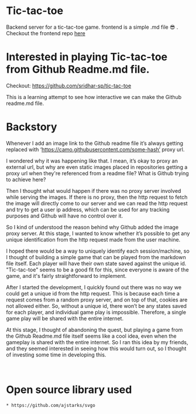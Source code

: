 # Tic-tac-toe

Backend server for a tic-tac-toe game. frontend is a simple .md file 😎 . 
Checkout the frontend repo [here](https://github.com/sridhar-sp/tic-tac-toe)


# Interested in playing Tic-tac-toe from Github Readme.md file. 

Checkout: https://github.com/sridhar-sp/tic-tac-toe

This is a learning attempt to see how interactive we can make the Github readme.md file.

# Backstory

Whenever I add an image link to the Github readme file it’s always getting replaced with ‘https://camo.githubusercontent.com/some-hash’ proxy url.

I wondered why it was happening like that. I mean, it’s okay to proxy an external url, but why are even static images placed in repositories getting a proxy url when they're referenced from a readme file? What is Github trying to achieve here?

Then I thought what would happen if there was no proxy server involved while serving the images. If there is no proxy, then the http request to fetch the image will directly come to our server and we can read the http request and try to get a user ip address, which can be used for any tracking purposes and Github will have no control over it.

So I kind of understood the reason behind why Github added the image proxy server. At this stage, I wanted to know whether it’s possible to get any unique identification from the http request made from the user machine.

I hoped there would be a way to uniquely identify each session/machine, so I thought of building a simple game that can be played from the markdown file itself. Each player will have their own state saved against the unique id. "Tic-tac-toe" seems to be a good fit for this, since everyone is aware of the game, and it's fairly straightforward to implement.

After I started the development, I quickly found out there was no way we could get a unique id from the http request. This is because each time a request comes from a random proxy server, and on top of that, cookies are not allowed either. So, without a unique id, there won’t be any states saved for each player, and individual game play is impossible. Therefore, a single game play will be shared with the entire internet.

At this stage, I thought of abandoning the quest, but playing a game from the Github Readme.md file itself seems like a cool idea, even when the gameplay is shared with the entire internet. So I ran this idea by my friends, and they seemed interested in seeing how this would turn out, so I thought of investing some time in developing this.



<br/>

# Open source library used
```
* https://github.com/ajstarks/svgo
```
